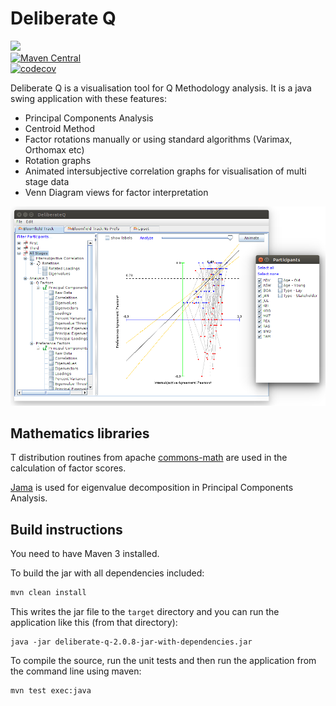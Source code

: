 Deliberate Q
==============
<a href="https://travis-ci.org/davidmoten/DeliberateQ"><img src="https://travis-ci.org/davidmoten/DeliberateQ.svg"/></a><br/>
[![Maven Central](https://maven-badges.herokuapp.com/maven-central/com.github.davidmoten/DeliberateQ/badge.svg?style=flat)](https://maven-badges.herokuapp.com/maven-central/com.github.davidmoten/DeliberateQ)<br/>
[![codecov](https://codecov.io/gh/davidmoten/DeliberateQ/branch/master/graph/badge.svg)](https://codecov.io/gh/davidmoten/DeliberateQ)

Deliberate Q is a visualisation tool for Q Methodology analysis. It is a java swing application with these features:

* Principal Components Analysis
* Centroid Method
* Factor rotations manually or using standard algorithms (Varimax, Orthomax etc)
* Rotation graphs
* Animated intersubjective correlation graphs for visualisation of multi stage data
* Venn Diagram views for factor interpretation

<img src="docs/images/dq.png?raw"/>

Mathematics libraries
---------------------
T distribution routines from apache [commons-math](http://commons.apache.org/proper/commons-math/) are used in the calculation of factor scores.

[Jama](http://math.nist.gov/javanumerics/jama/) is used for eigenvalue decomposition in Principal Components Analysis.

Build instructions
--------------------
You need to have Maven 3 installed.

To build the jar with all dependencies included:

```bash
mvn clean install
```

This writes the jar file to the `target` directory and you can run the application like this (from that directory):

```
java -jar deliberate-q-2.0.8-jar-with-dependencies.jar
```

To compile the source, run the unit tests and then run the application from the command line using maven:

```
mvn test exec:java
```

